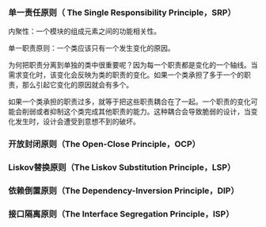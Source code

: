 ### 单一责任原则（ The Single Responsibility Principle，SRP）

内聚性：一个模块的组成元素之间的功能相关性。

单一职责原则：一个类应该只有一个发生变化的原因。

为何把职责分离到单独的类中很重要呢？因为每一个职责都是变化的一个轴线。当需求变化时，该变化会反映为类的职责的变化。如果一个类承担了多于一个的职责，那么引起它变化的原因就会有多个。

如果一个类承担的职责过多，就等于把这些职责耦合在了一起。一个职责的变化可能会削弱或者抑制这个类完成其他职责的能力。这种耦合会导致脆弱的设计，当变化发生时，设计会遭受到意想不到的破坏。

### 开放封闭原则（The Open-Close Principle，OCP）



### Liskov替换原则（The Liskov Substitution Principle，LSP）



### 依赖倒置原则（The Dependency-Inversion Principle，DIP）



### 接口隔离原则（The Interface Segregation Principle，ISP）